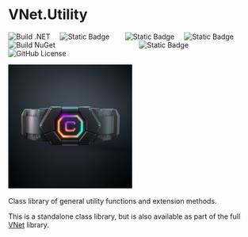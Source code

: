 # VNet.Utility

![Build .NET](https://github.com/PrimeEagle/VNet.System/actions/workflows/build-dotnet.yml/badge.svg) &nbsp;&nbsp;&nbsp;&nbsp;![Static Badge](https://img.shields.io/badge/Latest_Build-v1.0.2.15-lightblue) &nbsp;&nbsp;&nbsp;&nbsp;&nbsp;&nbsp;&nbsp;![Static Badge](https://img.shields.io/badge/Latest_Release-v1.0.2-blue) &nbsp;&nbsp;&nbsp;&nbsp;![Static Badge](https://img.shields.io/badge/.NET-8.0.100-darkblue)<br>
![Build NuGet](https://github.com/PrimeEagle/VNet.System/actions/workflows/create-nuget.yml/badge.svg) &nbsp;&nbsp;&nbsp;&nbsp;&nbsp;&nbsp;&nbsp;&nbsp;&nbsp;&nbsp;&nbsp;&nbsp;&nbsp;&nbsp;&nbsp;&nbsp;&nbsp;&nbsp;&nbsp;&nbsp;&nbsp;&nbsp;&nbsp;&nbsp;&nbsp;&nbsp;&nbsp;&nbsp;&nbsp;&nbsp;&nbsp;&nbsp;&nbsp;&nbsp;&nbsp;&nbsp;&nbsp;&nbsp;&nbsp;&nbsp;&nbsp; ![Static Badge](https://img.shields.io/badge/NuGet_Package-v1.0.1-blue)<br>
![GitHub License](https://img.shields.io/github/license/PrimeEagle/VNet.Utility)

<img src="https://github.com/PrimeEagle/VNet.Utility/blob/main/.img/logo.png?raw=true" width="250" />

Class library of general utility functions and extension methods.

This is a standalone class library, but is also available as part of the full [VNet](https://github.com/PrimeEagle/VNet) library.
